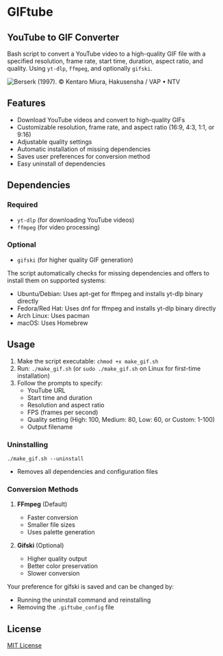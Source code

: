 # GIFtube
## YouTube to GIF Converter

Bash script to convert a YouTube video to a high-quality GIF file with a specified resolution, frame rate, start time, duration, aspect ratio, and quality. Using `yt-dlp`, `ffmpeg`, and optionally `gifski`.

![Berserk (1997). © Kentaro Miura, Hakusensha / VAP • NTV](demo.gif)

## Features

- Download YouTube videos and convert to high-quality GIFs
- Customizable resolution, frame rate, and aspect ratio (16:9, 4:3, 1:1, or 9:16)
- Adjustable quality settings
- Automatic installation of missing dependencies
- Saves user preferences for conversion method
- Easy uninstall of dependencies

## Dependencies

### Required
- `yt-dlp` (for downloading YouTube videos)
- `ffmpeg` (for video processing)

### Optional
- `gifski` (for higher quality GIF generation)

The script automatically checks for missing dependencies and offers to install them on supported systems:
- Ubuntu/Debian: Uses apt-get for ffmpeg and installs yt-dlp binary directly
- Fedora/Red Hat: Uses dnf for ffmpeg and installs yt-dlp binary directly
- Arch Linux: Uses pacman
- macOS: Uses Homebrew

## Usage

1. Make the script executable: `chmod +x make_gif.sh`
2. Run: `./make_gif.sh` (or `sudo ./make_gif.sh` on Linux for first-time installation)
3. Follow the prompts to specify:
   - YouTube URL
   - Start time and duration
   - Resolution and aspect ratio
   - FPS (frames per second)
   - Quality setting (High: 100, Medium: 80, Low: 60, or Custom: 1-100)
   - Output filename

### Uninstalling
`./make_gif.sh --uninstall`
- Removes all dependencies and configuration files

### Conversion Methods

1. **FFmpeg** (Default)
   - Faster conversion
   - Smaller file sizes
   - Uses palette generation

2. **Gifski** (Optional)
   - Higher quality output
   - Better color preservation
   - Slower conversion

Your preference for gifski is saved and can be changed by:
- Running the uninstall command and reinstalling
- Removing the `.giftube_config` file

## License

[MIT License](https://opensource.org/licenses/MIT)
